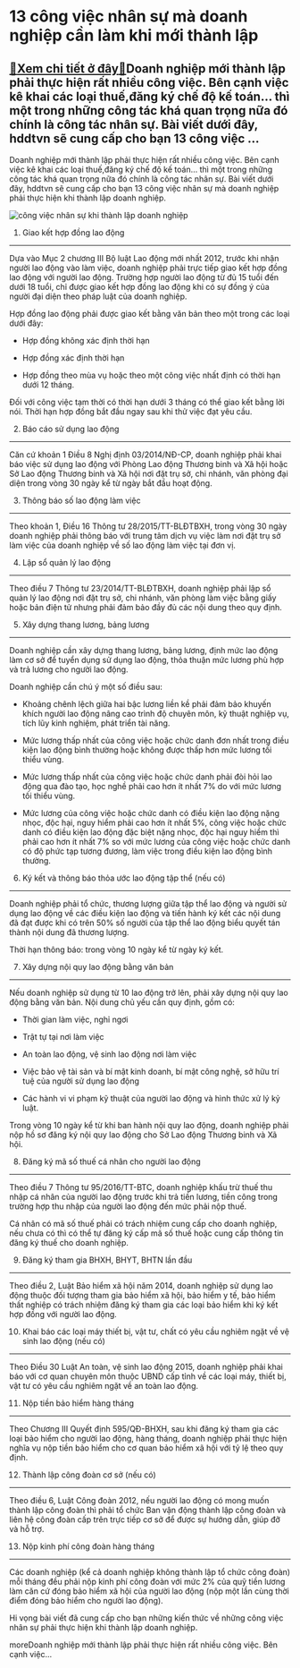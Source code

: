 13 công việc nhân sự mà doanh nghiệp cần làm khi mới thành lập
==============================================================

[:gift:Xem chi tiết ở đây:gift:](https://hddtvn.com/13-cong-viec-nhan-su-ma-doanh-nghiep-can-lam-khi-moi-thanh-lap/)Doanh nghiệp mới thành lập phải thực hiện rất nhiều công việc. Bên cạnh việc kê khai các loại thuế,đăng ký chế độ kế toán… thì một trong những công tác khá quan trọng nữa đó chính là công tác nhân sự. Bài viết dưới đây, hddtvn sẽ cung cấp cho bạn 13 công việc …
---------------------------------------------------------------------------------------------------------------------------------------------------------------------------------------------------------------------------------------------------------------------

Doanh nghiệp mới thành lập phải thực hiện rất nhiều công việc. Bên cạnh việc kê khai các loại thuế,đăng ký chế độ kế toán… thì một trong những công tác khá quan trọng nữa đó chính là công tác nhân sự. Bài viết dưới đây, hddtvn sẽ cung cấp cho bạn 13 công việc nhân sự mà doanh nghiệp phải thực hiện khi thành lập doanh nghiệp.


![công việc nhân sự khi thành lập doanh nghiệp](https://hddtvn.com/wp-content/uploads/2021/01/nha-tuyen-dung.png)


1. Giao kết hợp đồng lao động
-----------------------------


Dựa vào Mục 2 chương III Bộ luật Lao động mới nhất 2012, trước khi nhận người lao động vào làm việc, doanh nghiệp phải trực tiếp giao kết hợp đồng lao động với người lao động. Trường hợp người lao động từ đủ 15 tuổi đến dưới 18 tuổi, chỉ được giao kết hợp đồng lao động khi có sự đồng ý của người đại diện theo pháp luật của doanh nghiệp.


Hợp đồng lao động phải được giao kết bằng văn bản theo một trong các loại dưới đây:




* Hợp đồng không xác định thời hạn

* Hợp đồng xác định thời hạn

* Hợp đồng theo mùa vụ hoặc theo một công việc nhất định có thời hạn dưới 12 tháng.



Đối với công việc tạm thời có thời hạn dưới 3 tháng có thể giao kết bằng lời nói. Thời hạn hợp đồng bắt đầu ngay sau khi thử việc đạt yêu cầu.


2. Báo cáo sử dụng lao động
---------------------------


Căn cứ khoản 1 Điều 8 Nghị định 03/2014/NĐ-CP, doanh nghiệp phải khai báo việc sử dụng lao động với Phòng Lao động Thương binh và Xã hội hoặc Sở Lao động Thương binh và Xã hội nơi đặt trụ sở, chi nhánh, văn phòng đại diện trong vòng 30 ngày kể từ ngày bắt đầu hoạt động.


3. Thông báo số lao động làm việc
---------------------------------


Theo khoản 1, Điều 16 Thông tư 28/2015/TT-BLĐTBXH, trong vòng 30 ngày doanh nghiệp phải thông báo với trung tâm dịch vụ việc làm nơi đặt trụ sở làm việc của doanh nghiệp về số lao động làm việc tại đơn vị.


4. Lập sổ quản lý lao động
--------------------------


Theo điều 7 Thông tư 23/2014/TT-BLĐTBXH, doanh nghiệp phải lập sổ quản lý lao động nơi đặt trụ sở, chi nhánh, văn phòng làm việc bằng giấy hoặc bản điện tử nhưng phải đảm bảo đầy đủ các nội dung theo quy định.


5. Xây dựng thang lương, bảng lương
-----------------------------------


Doanh nghiệp cần xây dựng thang lương, bảng lương, định mức lao động làm cơ sở để tuyển dụng sử dụng lao động, thỏa thuận mức lương phù hợp và trả lương cho người lao động.


Doanh nghiệp cần chú ý một số điều sau:




* Khoảng chênh lệch giữa hai bậc lương liền kề phải đảm bảo khuyến khích người lao động nâng cao trình độ chuyên môn, kỹ thuật nghiệp vụ, tích lũy kinh nghiệm, phát triển tài năng.

* Mức lương thấp nhất của công việc hoặc chức danh đơn nhất trong điều kiện lao động bình thường hoặc không được thấp hơn mức lương tối thiểu vùng.

* Mức lương thấp nhất của công việc hoặc chức danh phải đòi hỏi lao động qua đào tạo, học nghề phải cao hơn ít nhất 7% do với mức lương tối thiểu vùng.

* Mức lương của công việc hoặc chức danh có điều kiện lao động nặng nhọc, độc hại, nguy hiểm phải cao hơn ít nhất 5%, công việc hoặc chức danh có điều kiện lao động đặc biệt nặng nhọc, độc hại nguy hiểm thì phải cao hơn ít nhất 7% so với mức lương của công việc hoặc chức danh có độ phức tạp tương đương, làm việc trong điều kiện lao động bình thường.



6. Ký kết và thông báo thỏa ước lao động tập thể (nếu có)
---------------------------------------------------------


Doanh nghiệp phải tổ chức, thương lượng giữa tập thể lao động và người sử dụng lao động về các điều kiện lao động và tiến hành ký kết các nội dung đã đạt được khi có trên 50% số người của tập thể lao động biểu quyết tán thành nội dung đã thương lượng.


Thời hạn thông báo: trong vòng 10 ngày kể từ ngày ký kết.


7. Xây dựng nội quy lao động bằng văn bản
-----------------------------------------


Nếu doanh nghiệp sử dụng từ 10 lao động trở lên, phải xây dựng nội quy lao động bằng văn bản. Nội dung chủ yếu cần quy định, gồm có:




* Thời gian làm việc, nghỉ ngơi

* Trật tự tại nơi làm việc

* An toàn lao động, vệ sinh lao động nơi làm việc

* Việc bảo vệ tài sản và bí mật kinh doanh, bí mật công nghệ, sở hữu trí tuệ của người sử dụng lao động

* Các hành vi vi phạm kỹ thuật của người lao động và hình thức xử lý kỷ luật.



Trong vòng 10 ngày kể từ khi ban hành nội quy lao động, doanh nghiệp phải nộp hồ sơ đăng ký nội quy lao động cho Sở Lao động Thương binh và Xã hội.


8. Đăng ký mã số thuế cá nhân cho người lao động
------------------------------------------------


Theo điều 7 Thông tư 95/2016/TT-BTC, doanh nghiệp khấu trừ thuế thu nhập cá nhân của người lao động trước khi trả tiền lương, tiền công trong trường hợp thu nhập của người lao động đến mức phải nộp thuế.


Cá nhân có mã số thuế phải có trách nhiệm cung cấp cho doanh nghiệp, nếu chưa có thì có thể tự đăng ký cấp mã số thuế hoặc cung cấp thông tin đăng ký thuế cho doanh nghiệp.


9. Đăng ký tham gia BHXH, BHYT, BHTN lần đầu
--------------------------------------------


Theo điều 2, Luật Bảo hiểm xã hội năm 2014, doanh nghiệp sử dụng lao động thuộc đối tượng tham gia bảo hiểm xã hội, bảo hiểm y tế, bảo hiểm thất nghiệp có trách nhiệm đăng ký tham gia các loại bảo hiểm khi ký kết hợp đồng với người lao động.


10. Khai báo các loại máy thiết bị, vật tư, chất có yêu cầu nghiêm ngặt về vệ sinh lao động (nếu có)
----------------------------------------------------------------------------------------------------


Theo Điều 30 Luật An toàn, vệ sinh lao động 2015, doanh nghiệp phải khai báo với cơ quan chuyên môn thuộc UBND cấp tỉnh về các loại máy, thiết bị, vật tư có yêu cầu nghiêm ngặt về an toàn lao động.


11. Nộp tiền bảo hiểm hàng tháng
--------------------------------


Theo Chương III Quyết định 595/QĐ-BHXH, sau khi đăng ký tham gia các loại bảo hiểm cho người lao động, hàng tháng, doanh nghiệp phải thực hiện nghĩa vụ nộp tiền bảo hiểm cho cơ quan bảo hiểm xã hội với tỷ lệ theo quy định.


12. Thành lập công đoàn cơ sở (nếu có)
--------------------------------------


Theo điều 6, Luật Công đoàn 2012, nếu người lao động có mong muốn thành lập công đoàn thì phải tổ chức Ban vận động thành lập công đoàn và liên hệ công đoàn cấp trên trực tiếp cơ sở để được sự hướng dẫn, giúp đỡ và hỗ trợ.


13. Nộp kinh phí công đoàn hàng tháng
-------------------------------------


Các doanh nghiệp (kể cả doanh nghiệp không thành lập tổ chức công đoàn) mỗi tháng đều phải nộp kinh phí công đoàn với mức 2% của quỹ tiền lương làm căn cứ đóng bảo hiểm xã hội của người lao động (nộp một lần cùng thời điểm đóng bảo hiểm cho người lao động).


Hi vọng bài viết đã cung cấp cho bạn những kiến thức về những công việc nhân sự phải thực hiện khi thành lập doanh nghiệp.



moreDoanh nghiệp mới thành lập phải thực hiện rất nhiều công việc. Bên cạnh việc…

